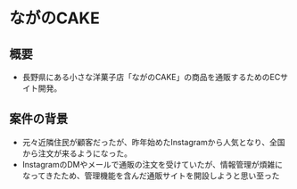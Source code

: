 # ながのCAKE

## 概要
- 長野県にある小さな洋菓子店「ながのCAKE」の商品を通販するためのECサイト開発。

## 案件の背景
- 元々近隣住民が顧客だったが、昨年始めたInstagramから人気となり、全国から注文が来るようになった。
- InstagramのDMやメールで通販の注文を受けていたが、情報管理が煩雑になってきたため、管理機能を含んだ通販サイトを開設しようと思い至った
